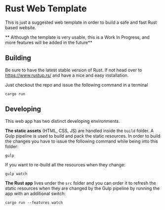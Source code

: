# Rust Web Template

This is just a suggested web template in order to build a safe and fast Rust based website.

** Although the template is very usable, this is a Work In Progress, and more features will be added in the future**

## Building
Be sure to have the latest stable version of Rust. If not head over to https://www.rustup.rs/ and have a nice and easy installation.

Just checkout the repo and issue the following command in a terminal

    cargo run

## Developing
This web app has two distinct developing environments.  

**The static assets** (HTML, CSS, JS) are handled inside the `build` folder. A Gulp pipeline is used to build and pack the static resources. In order to build the changes you have to issue the following command while being into this folder:

    gulp

If you want to re-build all the resources when they change:

    gulp watch

**The Rust app** lives under the `src` folder and you can order it to refresh the static resources when they are changed by the Gulp pipeline by running the app with an additional switch:

    cargo run --features watch
